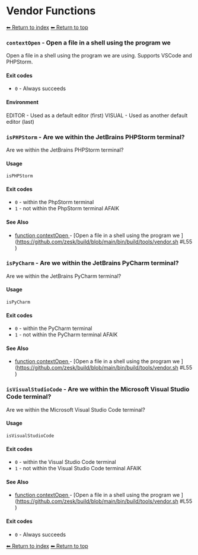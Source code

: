 # Vendor Functions

[⬅ Return to index](index.md)
[⬅ Return to top](../index.md)


### `contextOpen` - Open a file in a shell using the program we

Open a file in a shell using the program we are using. Supports VSCode and PHPStorm.

#### Exit codes

- `0` - Always succeeds

#### Environment

EDITOR - Used as a default editor (first)
VISUAL - Used as another default editor (last)

### `isPHPStorm` - Are we within the JetBrains PHPStorm terminal?

Are we within the JetBrains PHPStorm terminal?

#### Usage

    isPHPStorm
    

#### Exit codes

- `0` - within the PhpStorm terminal
- `1` - not within the PhpStorm terminal AFAIK

#### See Also

- [function contextOpen
](./docs/tools/vendor.md
) - [Open a file in a shell using the program we
](https://github.com/zesk/build/blob/main/bin/build/tools/vendor.sh
#L55
)

### `isPyCharm` - Are we within the JetBrains PyCharm terminal?

Are we within the JetBrains PyCharm terminal?

#### Usage

    isPyCharm
    

#### Exit codes

- `0` - within the PyCharm terminal
- `1` - not within the PyCharm terminal AFAIK

#### See Also

- [function contextOpen
](./docs/tools/vendor.md
) - [Open a file in a shell using the program we
](https://github.com/zesk/build/blob/main/bin/build/tools/vendor.sh
#L55
)

### `isVisualStudioCode` - Are we within the Microsoft Visual Studio Code terminal?

Are we within the Microsoft Visual Studio Code terminal?

#### Usage

    isVisualStudioCode
    

#### Exit codes

- `0` - within the Visual Studio Code terminal
- `1` - not within the Visual Studio Code terminal AFAIK

#### See Also

- [function contextOpen
](./docs/tools/vendor.md
) - [Open a file in a shell using the program we
](https://github.com/zesk/build/blob/main/bin/build/tools/vendor.sh
#L55
)

#### Exit codes

- `0` - Always succeeds


[⬅ Return to index](index.md)
[⬅ Return to top](../index.md)
